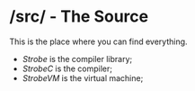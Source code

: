 # /src/ -  The Source

This is the place where you can find everything.

- *Strobe* is the compiler library;
- *StrobeC* is the compiler;
- *StrobeVM* is the virtual machine;
